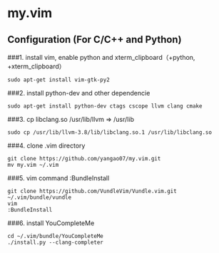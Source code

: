 # my.vim
## Configuration (For C/C++ and Python)
###1. install vim, enable python and xterm_clipboard（+python, +xterm_clipboard）
```
sudo apt-get install vim-gtk-py2
```
###2. install python-dev and other dependencie
```
sudo apt-get install python-dev ctags cscope llvm clang cmake
```
###3. cp libclang.so /usr/lib/llvm => /usr/lib
```
sudo cp /usr/lib/llvm-3.8/lib/libclang.so.1 /usr/lib/libclang.so
```
###4. clone .vim directory
```
git clone https://github.com/yangao07/my.vim.git
mv my.vim ~/.vim
```
###5. vim command :BundleInstall
```
git clone https://github.com/VundleVim/Vundle.vim.git ~/.vim/bundle/vundle
vim
:BundleInstall
```
###6. install YouCompleteMe
```
cd ~/.vim/bundle/YouCompleteMe
./install.py --clang-completer
```
